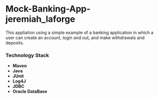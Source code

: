 
<h1> Mock-Banking-App-jeremiah_laforge </h1>
<p>
This appliation using a simple example of a banking application in which a user can create an account, login and out, and make withdrawals and deposits. <br>
</p>
<p>
<h3>Technology Stack</h3>
<ul>
<strong>
<li>
Maven
</li>
<li>Java
</li>
<li>
JUnit
</li>
<li>
Log4J
</li>
<li>
JDBC
</li>
<li>
Oracle DataBase
</li>
</strong>
</ul>
</p>